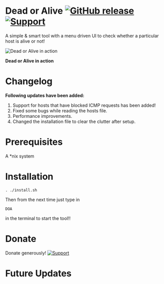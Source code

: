 # Dead or Alive [![GitHub release](https://img.shields.io/badge/Built--With-<3-green.svg?style=flat-square?&colorA=e76b36&?&colorB=d55b33)]() [![Support](https://www.buymeacoffee.com/assets/img/custom_images/yellow_img.png)](https://www.buymeacoffee.com/rpranshu)

A simple & smart tool with a menu driven UI to check whether a particular host is alive or not!

![Dead or Alive in action](https://raw.githubusercontent.com/rpranshu/Dead_or_Alive/master/Dead-or-Alive.png)

**Dead or Alive in action**

# Changelog

**Following updates have been added:**

1. Support for hosts that have blocked ICMP requests has been added!
2. Fixed some bugs while reading the hosts file.
3. Performance improvements.
4. Changed the installation file to clear the clutter after setup.

# Prerequisites
A *nix system
# Installation
```
. ./install.sh
```
Then from the next time just type in 
```
DOA
```
in the terminal to start the tool!!
# Donate
Donate generously! [![Support](https://www.buymeacoffee.com/assets/img/custom_images/white_img.png)](https://www.buymeacoffee.com/rpranshu)
# Future Updates
